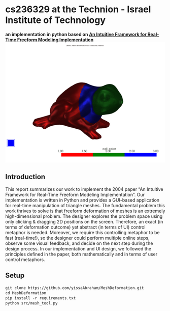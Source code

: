 # cs236329 at the Technion - Israel Institute of Technology

**an implementation in python based on [An Intuitive Framework for Real-Time Freeform Modeling Implementation](https://github.com/yissaAbraham/MeshDeformation/blob/main/docs/An%20Intuitive%20Framework%20for%20Real-Time%20Freeform%20Modeling.pdf)**
![Demo](https://github.com/yissaAbraham/MeshDeformation/blob/main/data/plots_mesh_tool/mesh_demo.gif)

## Introduction

This report summarizes our work to implement the 2004 paper “An Intuitive Framework for Real-Time Freeform Modeling Implementation”.
Our implementation is written in Python and provides a GUI-based application for real-time manipulation of triangle meshes.
The fundamental problem this work thrives to solve is that freeform deformation of meshes is an extremely high-dimensional problem. The designer explores the problem space using only clicking & dragging 2D positions on the screen.
Therefore, an exact (in terms of deformation outcome) yet abstract (in terms of UI) control metaphor is needed.
Moreover, we require this controlling metaphor to be fast (real-time!), so the designer could perform multiple online steps, observe some visual feedback, and decide on the next step during the design process.
In our implementation and UI design, we followed the principles defined in the paper, both mathematically and in terms of user control metaphors.

## Setup

```commandline
git clone https://github.com/yissaAbraham/MeshDeformation.git
cd MeshDeformation
pip install -r requirements.txt
python src/mesh_tool.py
```

